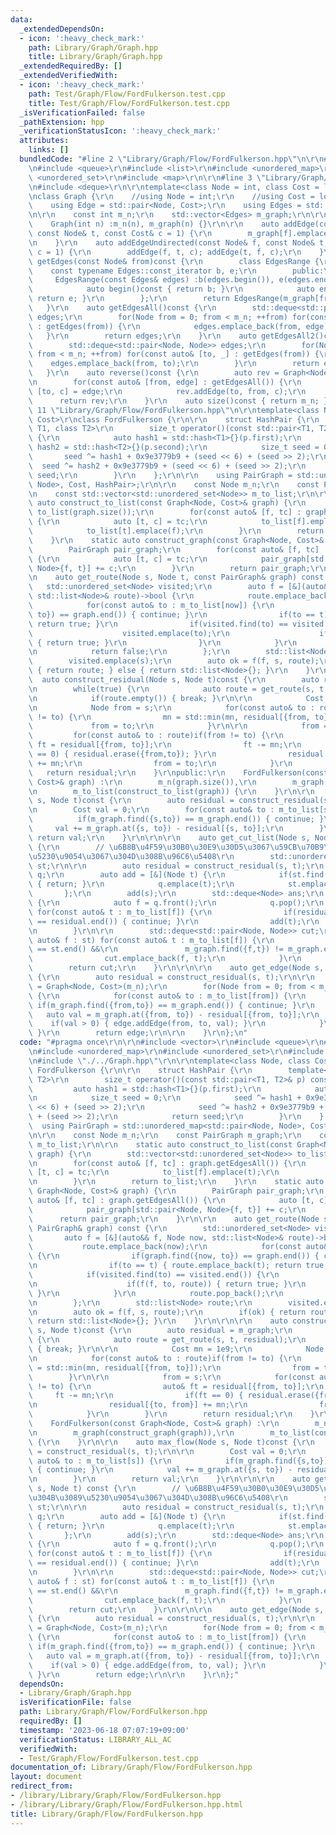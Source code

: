 ```yaml
---
data:
  _extendedDependsOn:
  - icon: ':heavy_check_mark:'
    path: Library/Graph/Graph.hpp
    title: Library/Graph/Graph.hpp
  _extendedRequiredBy: []
  _extendedVerifiedWith:
  - icon: ':heavy_check_mark:'
    path: Test/Graph/Flow/FordFulkerson.test.cpp
    title: Test/Graph/Flow/FordFulkerson.test.cpp
  _isVerificationFailed: false
  _pathExtension: hpp
  _verificationStatusIcon: ':heavy_check_mark:'
  attributes:
    links: []
  bundledCode: "#line 2 \"Library/Graph/Flow/FordFulkerson.hpp\"\n\r\n#include <vector>\r\
    \n#include <queue>\r\n#include <list>\r\n#include <unordered_map>\r\n#include\
    \ <unordered_set>\r\n#include <map>\r\n\r\n#line 3 \"Library/Graph/Graph.hpp\"\
    \n#include <deque>\r\n\r\ntemplate<class Node = int, class Cost = long long>\r\
    \nclass Graph {\r\n    //using Node = int;\r\n    //using Cost = long long;\r\n\
    \    using Edge = std::pair<Node, Cost>;\r\n    using Edges = std::vector<Edge>;\r\
    \n\r\n    const int m_n;\r\n    std::vector<Edges> m_graph;\r\n\r\npublic:\r\n\
    \    Graph(int n) :m_n(n), m_graph(n) {}\r\n\r\n    auto addEdge(const Node& f,\
    \ const Node& t, const Cost& c = 1) {\r\n        m_graph[f].emplace_back(t, c);\r\
    \n    }\r\n    auto addEdgeUndirected(const Node& f, const Node& t, const Cost&\
    \ c = 1) {\r\n        addEdge(f, t, c); addEdge(t, f, c);\r\n    }\r\n    auto\
    \ getEdges(const Node& from)const {\r\n        class EdgesRange {\r\n        \
    \    const typename Edges::const_iterator b, e;\r\n        public:\r\n       \
    \     EdgesRange(const Edges& edges) :b(edges.begin()), e(edges.end()) {}\r\n\
    \            auto begin()const { return b; }\r\n            auto end()const {\
    \ return e; }\r\n        };\r\n        return EdgesRange(m_graph[from]);\r\n \
    \   }\r\n    auto getEdgesAll()const {\r\n        std::deque<std::pair<Node, Edge>>\
    \ edges;\r\n        for(Node from = 0; from < m_n; ++from) for(const auto& edge\
    \ : getEdges(from)) {\r\n            edges.emplace_back(from, edge);\r\n     \
    \   }\r\n        return edges;\r\n    }\r\n    auto getEdgesAll2()const {\r\n\
    \        std::deque<std::pair<Node, Node>> edges;\r\n        for(Node from = 0;\
    \ from < m_n; ++from) for(const auto& [to, _] : getEdges(from)) {\r\n        \
    \    edges.emplace_back(from, to);\r\n        }\r\n        return edges;\r\n \
    \   }\r\n    auto reverse()const {\r\n        auto rev = Graph<Node, Cost>(m_n);\r\
    \n        for(const auto& [from, edge] : getEdgesAll()) {\r\n            auto\
    \ [to, c] = edge;\r\n            rev.addEdge(to, from, c);\r\n        }\r\n  \
    \      return rev;\r\n    }\r\n    auto size()const { return m_n; };\r\n};\n#line\
    \ 11 \"Library/Graph/Flow/FordFulkerson.hpp\"\n\r\ntemplate<class Node, class\
    \ Cost>\r\nclass FordFulkerson {\r\n\r\n    struct HashPair {\r\n        template<class\
    \ T1, class T2>\r\n        size_t operator()(const std::pair<T1, T2>& p) const\
    \ {\r\n            auto hash1 = std::hash<T1>{}(p.first);\r\n            auto\
    \ hash2 = std::hash<T2>{}(p.second);\r\n            size_t seed = 0;\r\n     \
    \       seed ^= hash1 + 0x9e3779b9 + (seed << 6) + (seed >> 2);\r\n          \
    \  seed ^= hash2 + 0x9e3779b9 + (seed << 6) + (seed >> 2);\r\n            return\
    \ seed;\r\n        }\r\n    };\r\n\r\n    using PairGraph = std::unordered_map<std::pair<Node,\
    \ Node>, Cost, HashPair>;\r\n\r\n    const Node m_n;\r\n    const PairGraph m_graph;\r\
    \n    const std::vector<std::unordered_set<Node>> m_to_list;\r\n\r\n    static\
    \ auto construct_to_list(const Graph<Node, Cost>& graph) {\r\n        std::vector<std::unordered_set<Node>>\
    \ to_list(graph.size());\r\n        for(const auto& [f, tc] : graph.getEdgesAll())\
    \ {\r\n            auto [t, c] = tc;\r\n            to_list[f].emplace(t);\r\n\
    \            to_list[t].emplace(f);\r\n        }\r\n        return to_list;\r\n\
    \    }\r\n    static auto construct_graph(const Graph<Node, Cost>& graph) {\r\n\
    \        PairGraph pair_graph;\r\n        for(const auto& [f, tc] : graph.getEdgesAll())\
    \ {\r\n            auto [t, c] = tc;\r\n            pair_graph[std::pair<Node,\
    \ Node>{f, t}] += c;\r\n        }\r\n        return pair_graph;\r\n    }\r\n\r\
    \n    auto get_route(Node s, Node t, const PairGraph& graph) const {\r\n     \
    \   std::unordered_set<Node> visited;\r\n        auto f = [&](auto&& f, Node now,\
    \ std::list<Node>& route)->bool {\r\n            route.emplace_back(now);\r\n\
    \            for(const auto& to : m_to_list[now]) {\r\n                if(graph.find({now,\
    \ to}) == graph.end()) { continue; }\r\n                if(to == t) { route.emplace_back(t);\
    \ return true; }\r\n                if(visited.find(to) == visited.end()) {\r\n\
    \                    visited.emplace(to);\r\n                    if(f(f, to, route))\
    \ { return true; }\r\n                }\r\n            }\r\n            route.pop_back();\r\
    \n            return false;\r\n        };\r\n        std::list<Node> route;\r\n\
    \        visited.emplace(s);\r\n        auto ok = f(f, s, route);\r\n        if(ok)\
    \ { return route; } else { return std::list<Node>{}; }\r\n    }\r\n\r\n\r\n  \
    \  auto construct_residual(Node s, Node t)const {\r\n        auto residual = m_graph;\r\
    \n        while(true) {\r\n            auto route = get_route(s, t, residual);\r\
    \n            if(route.empty()) { break; }\r\n\r\n            Cost mn = 1e9;\r\
    \n            Node from = s;\r\n            for(const auto& to : route)if(from\
    \ != to) {\r\n                mn = std::min(mn, residual[{from, to}]);\r\n   \
    \             from = to;\r\n            }\r\n\r\n            from = s;\r\n   \
    \         for(const auto& to : route)if(from != to) {\r\n                auto&\
    \ ft = residual[{from, to}];\r\n                ft -= mn;\r\n                if(ft\
    \ == 0) { residual.erase({from,to}); }\r\n                residual[{to, from}]\
    \ += mn;\r\n                from = to;\r\n            }\r\n        }\r\n     \
    \   return residual;\r\n    }\r\npublic:\r\n    FordFulkerson(const Graph<Node,\
    \ Cost>& graph) :\r\n        m_n(graph.size()),\r\n        m_graph(construct_graph(graph)),\r\
    \n        m_to_list(construct_to_list(graph)) {\r\n    }\r\n\r\n    auto max_flow(Node\
    \ s, Node t)const {\r\n        auto residual = construct_residual(s, t);\r\n\r\
    \n        Cost val = 0;\r\n        for(const auto& to : m_to_list[s]) {\r\n  \
    \          if(m_graph.find({s,to}) == m_graph.end()) { continue; }\r\n       \
    \     val += m_graph.at({s, to}) - residual[{s, to}];\r\n        }\r\n       \
    \ return val;\r\n    }\r\n\r\n\r\n    auto get_cut_list(Node s, Node t) const\
    \ {\r\n        // \u6B8B\u4F59\u30B0\u30E9\u30D5\u3067\u59CB\u70B9\u304B\u3089\
    \u5230\u9054\u3067\u304D\u308B\u96C6\u5408\r\n        std::unordered_set<Node>\
    \ st;\r\n\r\n        auto residual = construct_residual(s, t);\r\n        std::queue<Node>\
    \ q;\r\n        auto add = [&](Node t) {\r\n            if(st.find(t) != st.end())\
    \ { return; }\r\n            q.emplace(t);\r\n            st.emplace(t);\r\n \
    \       };\r\n        add(s);\r\n        std::deque<Node> ans;\r\n        while(!q.empty())\
    \ {\r\n            auto f = q.front();\r\n            q.pop();\r\n           \
    \ for(const auto& t : m_to_list[f]) {\r\n                if(residual.find({f,t})\
    \ == residual.end()) { continue; }\r\n                add(t);\r\n            }\r\
    \n        }\r\n\r\n        std::deque<std::pair<Node, Node>> cut;\r\n        for(const\
    \ auto& f : st) for(const auto& t : m_to_list[f]) {\r\n            if(st.find(t)\
    \ == st.end() &&\r\n               m_graph.find({f,t}) != m_graph.end()) {\r\n\
    \                cut.emplace_back(f, t);\r\n            }\r\n        }\r\n\r\n\
    \        return cut;\r\n    }\r\n\r\n\r\n    auto get_edge(Node s, Node t)const\
    \ {\r\n        auto residual = construct_residual(s, t);\r\n\r\n        auto edge\
    \ = Graph<Node, Cost>(m_n);\r\n        for(Node from = 0; from < m_n; ++from)\
    \ {\r\n            for(const auto& to : m_to_list[from]) {\r\n               \
    \ if(m_graph.find({from,to}) == m_graph.end()) { continue; }\r\n             \
    \   auto val = m_graph.at({from, to}) - residual[{from, to}];\r\n            \
    \    if(val > 0) { edge.addEdge(from, to, val); }\r\n            }\r\n       \
    \ }\r\n        return edge;\r\n\r\n    }\r\n};\n"
  code: "#pragma once\r\n\r\n#include <vector>\r\n#include <queue>\r\n#include <list>\r\
    \n#include <unordered_map>\r\n#include <unordered_set>\r\n#include <map>\r\n\r\
    \n#include \"./../Graph.hpp\"\r\n\r\ntemplate<class Node, class Cost>\r\nclass\
    \ FordFulkerson {\r\n\r\n    struct HashPair {\r\n        template<class T1, class\
    \ T2>\r\n        size_t operator()(const std::pair<T1, T2>& p) const {\r\n   \
    \         auto hash1 = std::hash<T1>{}(p.first);\r\n            auto hash2 = std::hash<T2>{}(p.second);\r\
    \n            size_t seed = 0;\r\n            seed ^= hash1 + 0x9e3779b9 + (seed\
    \ << 6) + (seed >> 2);\r\n            seed ^= hash2 + 0x9e3779b9 + (seed << 6)\
    \ + (seed >> 2);\r\n            return seed;\r\n        }\r\n    };\r\n\r\n  \
    \  using PairGraph = std::unordered_map<std::pair<Node, Node>, Cost, HashPair>;\r\
    \n\r\n    const Node m_n;\r\n    const PairGraph m_graph;\r\n    const std::vector<std::unordered_set<Node>>\
    \ m_to_list;\r\n\r\n    static auto construct_to_list(const Graph<Node, Cost>&\
    \ graph) {\r\n        std::vector<std::unordered_set<Node>> to_list(graph.size());\r\
    \n        for(const auto& [f, tc] : graph.getEdgesAll()) {\r\n            auto\
    \ [t, c] = tc;\r\n            to_list[f].emplace(t);\r\n            to_list[t].emplace(f);\r\
    \n        }\r\n        return to_list;\r\n    }\r\n    static auto construct_graph(const\
    \ Graph<Node, Cost>& graph) {\r\n        PairGraph pair_graph;\r\n        for(const\
    \ auto& [f, tc] : graph.getEdgesAll()) {\r\n            auto [t, c] = tc;\r\n\
    \            pair_graph[std::pair<Node, Node>{f, t}] += c;\r\n        }\r\n  \
    \      return pair_graph;\r\n    }\r\n\r\n    auto get_route(Node s, Node t, const\
    \ PairGraph& graph) const {\r\n        std::unordered_set<Node> visited;\r\n \
    \       auto f = [&](auto&& f, Node now, std::list<Node>& route)->bool {\r\n \
    \           route.emplace_back(now);\r\n            for(const auto& to : m_to_list[now])\
    \ {\r\n                if(graph.find({now, to}) == graph.end()) { continue; }\r\
    \n                if(to == t) { route.emplace_back(t); return true; }\r\n    \
    \            if(visited.find(to) == visited.end()) {\r\n                    visited.emplace(to);\r\
    \n                    if(f(f, to, route)) { return true; }\r\n               \
    \ }\r\n            }\r\n            route.pop_back();\r\n            return false;\r\
    \n        };\r\n        std::list<Node> route;\r\n        visited.emplace(s);\r\
    \n        auto ok = f(f, s, route);\r\n        if(ok) { return route; } else {\
    \ return std::list<Node>{}; }\r\n    }\r\n\r\n\r\n    auto construct_residual(Node\
    \ s, Node t)const {\r\n        auto residual = m_graph;\r\n        while(true)\
    \ {\r\n            auto route = get_route(s, t, residual);\r\n            if(route.empty())\
    \ { break; }\r\n\r\n            Cost mn = 1e9;\r\n            Node from = s;\r\
    \n            for(const auto& to : route)if(from != to) {\r\n                mn\
    \ = std::min(mn, residual[{from, to}]);\r\n                from = to;\r\n    \
    \        }\r\n\r\n            from = s;\r\n            for(const auto& to : route)if(from\
    \ != to) {\r\n                auto& ft = residual[{from, to}];\r\n           \
    \     ft -= mn;\r\n                if(ft == 0) { residual.erase({from,to}); }\r\
    \n                residual[{to, from}] += mn;\r\n                from = to;\r\n\
    \            }\r\n        }\r\n        return residual;\r\n    }\r\npublic:\r\n\
    \    FordFulkerson(const Graph<Node, Cost>& graph) :\r\n        m_n(graph.size()),\r\
    \n        m_graph(construct_graph(graph)),\r\n        m_to_list(construct_to_list(graph))\
    \ {\r\n    }\r\n\r\n    auto max_flow(Node s, Node t)const {\r\n        auto residual\
    \ = construct_residual(s, t);\r\n\r\n        Cost val = 0;\r\n        for(const\
    \ auto& to : m_to_list[s]) {\r\n            if(m_graph.find({s,to}) == m_graph.end())\
    \ { continue; }\r\n            val += m_graph.at({s, to}) - residual[{s, to}];\r\
    \n        }\r\n        return val;\r\n    }\r\n\r\n\r\n    auto get_cut_list(Node\
    \ s, Node t) const {\r\n        // \u6B8B\u4F59\u30B0\u30E9\u30D5\u3067\u59CB\u70B9\
    \u304B\u3089\u5230\u9054\u3067\u304D\u308B\u96C6\u5408\r\n        std::unordered_set<Node>\
    \ st;\r\n\r\n        auto residual = construct_residual(s, t);\r\n        std::queue<Node>\
    \ q;\r\n        auto add = [&](Node t) {\r\n            if(st.find(t) != st.end())\
    \ { return; }\r\n            q.emplace(t);\r\n            st.emplace(t);\r\n \
    \       };\r\n        add(s);\r\n        std::deque<Node> ans;\r\n        while(!q.empty())\
    \ {\r\n            auto f = q.front();\r\n            q.pop();\r\n           \
    \ for(const auto& t : m_to_list[f]) {\r\n                if(residual.find({f,t})\
    \ == residual.end()) { continue; }\r\n                add(t);\r\n            }\r\
    \n        }\r\n\r\n        std::deque<std::pair<Node, Node>> cut;\r\n        for(const\
    \ auto& f : st) for(const auto& t : m_to_list[f]) {\r\n            if(st.find(t)\
    \ == st.end() &&\r\n               m_graph.find({f,t}) != m_graph.end()) {\r\n\
    \                cut.emplace_back(f, t);\r\n            }\r\n        }\r\n\r\n\
    \        return cut;\r\n    }\r\n\r\n\r\n    auto get_edge(Node s, Node t)const\
    \ {\r\n        auto residual = construct_residual(s, t);\r\n\r\n        auto edge\
    \ = Graph<Node, Cost>(m_n);\r\n        for(Node from = 0; from < m_n; ++from)\
    \ {\r\n            for(const auto& to : m_to_list[from]) {\r\n               \
    \ if(m_graph.find({from,to}) == m_graph.end()) { continue; }\r\n             \
    \   auto val = m_graph.at({from, to}) - residual[{from, to}];\r\n            \
    \    if(val > 0) { edge.addEdge(from, to, val); }\r\n            }\r\n       \
    \ }\r\n        return edge;\r\n\r\n    }\r\n};"
  dependsOn:
  - Library/Graph/Graph.hpp
  isVerificationFile: false
  path: Library/Graph/Flow/FordFulkerson.hpp
  requiredBy: []
  timestamp: '2023-06-18 07:07:19+09:00'
  verificationStatus: LIBRARY_ALL_AC
  verifiedWith:
  - Test/Graph/Flow/FordFulkerson.test.cpp
documentation_of: Library/Graph/Flow/FordFulkerson.hpp
layout: document
redirect_from:
- /library/Library/Graph/Flow/FordFulkerson.hpp
- /library/Library/Graph/Flow/FordFulkerson.hpp.html
title: Library/Graph/Flow/FordFulkerson.hpp
---
```

